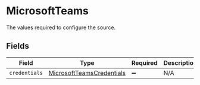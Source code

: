 # MicrosoftTeams

The values required to configure the source.


## Fields

| Field                                                                         | Type                                                                          | Required                                                                      | Description                                                                   |
| ----------------------------------------------------------------------------- | ----------------------------------------------------------------------------- | ----------------------------------------------------------------------------- | ----------------------------------------------------------------------------- |
| `credentials`                                                                 | [MicrosoftTeamsCredentials](../../models/shared/MicrosoftTeamsCredentials.md) | :heavy_minus_sign:                                                            | N/A                                                                           |
